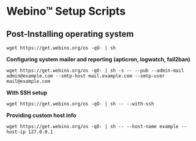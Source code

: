 # Webino™ Setup Scripts

## Post-Installing operating system

`wget https://get.webino.org/os -qO- | sh`

**Configuring system mailer and reporting (apticron, logwatch, fail2ban)**

`wget https://get.webino.org/os -qO- | sh -s -- --pub --admin-mail admin@example.com --smtp-host mail.example.com --smtp-user mail@example.com`

**With SSH setup**

`wget https://get.webino.org/os -qO- | sh -- --with-ssh`

**Providing custom host info**

`wget https://get.webino.org/os -qO- | sh -- --host-name example --host-ip 127.0.0.1`
